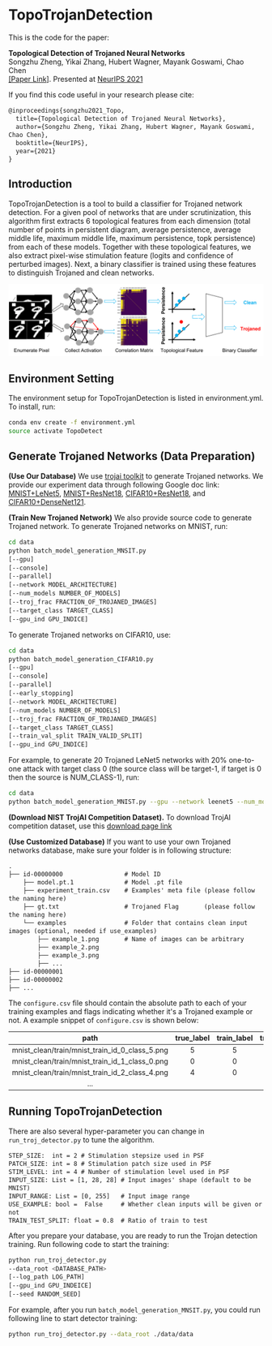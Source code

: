 # TopoTrojanDetection

This is the code for the paper:

**<a> Topological Detection of Trojaned Neural Networks </a>**
<br>
Songzhu Zheng, Yikai Zhang, Hubert Wagner, Mayank Goswami, Chao Chen
</br>
[[Paper Link]](https://openreview.net/pdf?id=1r2EannVuIA).
Presented at [NeurIPS 2021](https://nips.cc/virtual/2021/poster/26328)

If you find this code useful in your research please cite:
```
@inproceedings{songzhu2021_Topo,
  title={Topological Detection of Trojaned Neural Networks},
  author={Songzhu Zheng, Yikai Zhang, Hubert Wagner, Mayank Goswami,  Chao Chen},
  booktitle={NeurIPS},
  year={2021}
}
```

## Introduction 

TopoTrojanDetection is a tool to build a classifier for Trojaned network detection. 
For a given pool of networks that are under scrutinization, 
this algorithm first extracts 6 topological features from each dimension 
(total number of points in persistent diagram, average persistence, average middle life, maximum middle life, maximum persistence, topk persistence) 
from each of these models. Together with these topological features, we also extract pixel-wise stimulation feature (logits and confidence of perturbed images). 
Next, a binary classifier is trained using these features to distinguish Trojaned and clean networks. 

![pipeline_demo](https://github.com/TopoXLab/TopoTrojDetection/blob/main/images/github_demo1.png)

## Environment Setting

The environment setup for TopoTrojanDetection is listed in environment.yml. To install, run:

```bash
conda env create -f environment.yml
source activate TopoDetect
```

## Generate Trojaned Networks (Data Preparation)
__(Use Our Database)__ We use [trojai toolkit](https://trojai.readthedocs.io/en/latest/) to generate Trojaned networks. 
We provide our experiment data through following Google doc link: [MNIST+LeNet5](https://drive.google.com/file/d/17KSmLv42X5LLUEGiJCn5KzHSq0fXcywv/view?usp=sharing), 
[MNIST+ResNet18](https://drive.google.com/file/d/1AnFbSAMU5c_DOWquy8mGweqMDZ3AVgr-/view?usp=sharing), 
[CIFAR10+ResNet18](https://drive.google.com/file/d/1RWCf0IN5_vle-lI4sFWV1WcLTDvcDECj/view?usp=sharing), and 
[CIFAR10+DenseNet121](https://drive.google.com/file/d/1meb_yQfhZmn2RGBEOGKgfwayPLx0wroC/view?usp=sharing). 

__(Train New Trojaned Network)__ We also provide source code to generate Trojaned network. To generate Trojaned networks on MNIST, run:
```bash
cd data
python batch_model_generation_MNSIT.py 
[--gpu] 
[--console]
[--parallel]
[--network MODEL_ARCHITECTURE] 
[--num_models NUMBER_OF_MODELS] 
[--troj_frac FRACTION_OF_TROJANED_IMAGES]
[--target_class TARGET_CLASS]
[--gpu_ind GPU_INDICE]
```

To generate Trojaned networks on CIFAR10, use:
```bash
cd data
python batch_model_generation_CIFAR10.py
[--gpu]
[--console]
[--parallel]
[--early_stopping]
[--network MODEL_ARCHITECTURE] 
[--num_models NUMBER_OF_MODELS] 
[--troj_frac FRACTION_OF_TROJANED_IMAGES]
[--target_class TARGET_CLASS]
[--train_val_split TRAIN_VALID_SPLIT]
[--gpu_ind GPU_INDICE]
```

For example, to generate 20 Trojaned LeNet5 networks with 20% one-to-one attack with target class 0 (the source class will be target-1, if target is 0 then the source is NUM_CLASS-1), 
run:
```bash
cd data
python batch_model_generation_MNIST.py --gpu --network leenet5 --num_models 20 --troj_frac 0.2 --target_class 0
```

__(Download NIST TrojAI Competition Dataset).__ To download TrojAI competition dataset, use this [download page link](https://pages.nist.gov/trojai/docs/data.html)

__(Use Customized Database)__
If you want to use your own Trojaned networks database, make sure your folder is in following structure: 

    .
    ├── id-00000000                 # Model ID
        ├── model.pt.1              # Model .pt file
        ├── experiment_train.csv    # Examples' meta file (please follow the naming here)
        ├── gt.txt                  # Trojaned Flag       (please follow the naming here)
        └── examples                # Folder that contains clean input images (optional, needed if use_examples)
            ├── example_1.png       # Name of images can be arbitrary
            ├── example_2.png
            ├── example_3.png
            ├── ...
    ├── id-00000001
    ├── id-00000002
    ├── ...

The ```configure.csv``` file should contain the absolute path to each of your training examples and 
flags indicating whether it's a Trojaned example or not. A example snippet of ```configure.csv``` is
shown below:

| path |  true_label | train_label | triggered |
|:---:|:---:|:---:|:---:|
|mnist_clean/train/mnist_train_id_0_class_5.png| 5 | 5 | False |
|mnist_clean/train/mnist_train_id_1_class_0.png| 0 | 0 | False |
|mnist_clean/train/mnist_train_id_2_class_4.png| 4 | 0 | True |
|...|||

## Running TopoTrojanDetection

There are also several hyper-parameter you can change in ```run_troj_detector.py``` to tune the algorithm. 

    STEP_SIZE:  int = 2 # Stimulation stepsize used in PSF
    PATCH_SIZE: int = 8 # Stimulation patch size used in PSF
    STIM_LEVEL: int = 4 # Number of stimulation level used in PSF
    INPUT_SIZE: List = [1, 28, 28] # Input images' shape (default to be MNIST)
    INPUT_RANGE: List = [0, 255]   # Input image range
    USE_EXAMPLE: bool =  False     # Whether clean inputs will be given or not
    TRAIN_TEST_SPLIT: float = 0.8  # Ratio of train to test
    
After you prepare your database, you are ready to run the Trojan detection training. Run following code to start the training: 

```bash
python run_troj_detector.py 
--data_root <DATABASE_PATH> 
[--log_path LOG_PATH] 
[--gpu_ind GPU_INDEICE]
[--seed RANDOM_SEED]
``` 
For example, after you run ```batch_model_generation_MNSIT.py```, you could run following line to start detector training: 
```bash
python run_troj_detector.py --data_root ./data/data
```


